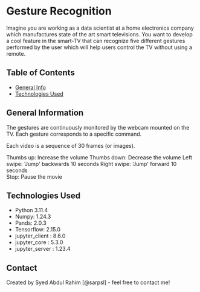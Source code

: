 # Gesture Recognition
Imagine you are working as a data scientist at a home electronics company which manufactures state of the art smart televisions. You want to develop a cool feature in the smart-TV that can recognize five different gestures performed by the user which will help users control the TV without using a remote.


## Table of Contents
* [General Info](#general-information)
* [Technologies Used](#technologies-used)

## General Information
The gestures are continuously monitored by the webcam mounted on the TV. Each gesture corresponds to a specific command. 

Each video is a sequence of 30 frames (or images). 

Thumbs up:  Increase the volume
Thumbs down: Decrease the volume
Left swipe: 'Jump' backwards 10 seconds
Right swipe: 'Jump' forward 10 seconds  
Stop: Pause the movie

## Technologies Used
- Python 3.11.4
- Numpy: 1.24.3
- Pands: 2.0.3
- Tensorflow: 2.15.0
- jupyter_client   : 8.6.0
- jupyter_core     : 5.3.0
- jupyter_server   : 1.23.4

## Contact
Created by Syed Abdul Rahim [@sarpsl] - feel free to contact me!
